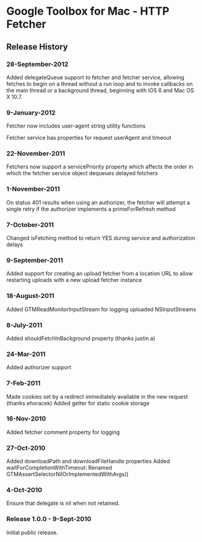 # Google Toolbox for Mac - HTTP Fetcher #

## Release History ##

### 28-September-2012 ###

Added delegateQueue support to fetcher and fetcher service, allowing fetches
to begin on a thread without a run loop and to invoke callbacks on the main
thread or a background thread, beginning with iOS 6 and Mac OS X 10.7.


### 9-January-2012 ###

Fetcher now includes user-agent string utility functions

Fetcher service has properties for request userAgent and timeout


### 22-November-2011 ###

Fetchers now support a servicePriority property which affects the order in
which the fetcher service object dequeues delayed fetchers


### 1-November-2011 ###

On status 401 results when using an authorizer, the fetcher will attempt a
single retry if the authorizer implements a primeForRefresh method


### 7-October-2011 ###

Changed isFetching method to return YES during service and authorization delays


### 9-September-2011 ###

Added support for creating an upload fetcher from a location URL to allow
restarting uploads with a new upload fetcher instance


### 18-August-2011 ###

Added GTMReadMonitorInputStream for logging uploaded NSInputStreams


### 8-July-2011 ###

Added shouldFetchInBackground property (thanks justin a)


### 24-Mar-2011 ###

Added authorizer support


### 7-Feb-2011 ###

Made cookies set by a redirect immediately available in the new request (thanks ehoracek)
Added getter for static cookie storage


### 16-Nov-2010 ###

Added fetcher comment property for logging


### 27-Oct-2010 ###

Added downloadPath and downloadFileHandle properties
Added waitForCompletionWithTimeout:
Renamed GTMAssertSelectorNilOrImplementedWithArgs()


### 4-Oct-2010 ###

Ensure that delegate is nil when not retained.


### Release 1.0.0 - 9-Sept-2010 ###

Initial public release.
